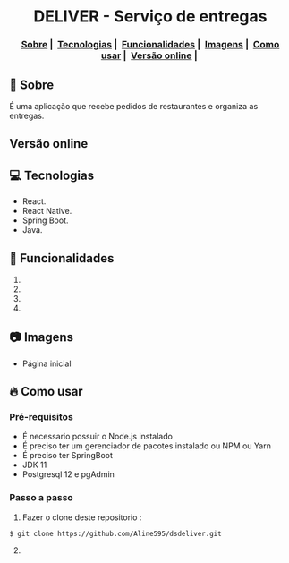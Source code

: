 <h1 align="center">
DELIVER - Serviço de entregas
</h1>
<h3 align="center">
  <a href="#dog-sobre">Sobre</a>&nbsp;|&nbsp;
  <a href="#computer-tecnologias">Tecnologias</a>&nbsp;|&nbsp;
  <a href="#pizza-funcionalidades">Funcionalidades</a>&nbsp;|&nbsp;
  <a href="#camera-imagens">Imagens</a>&nbsp;|&nbsp;
  <a href="#fire-como-usar">Como usar</a>&nbsp;|&nbsp;
  <a href="#versao-online">Versão online</a>&nbsp;|&nbsp;
</h3>

## :dog: Sobre
É uma aplicação que recebe pedidos de restaurantes e organiza as entregas.

## Versão online


## :computer: Tecnologias

- React. 
- React Native.
- Spring Boot.  
- Java.  

## :pizza: Funcionalidades
1. 
2. 
3. 
4. 

## :camera: Imagens

- Página inicial



## :fire: Como usar

### Pré-requisitos

  - É necessario possuir o Node.js instalado
  - É preciso ter um gerenciador de pacotes instalado ou NPM ou Yarn
  - É preciso ter SpringBoot  
  - JDK 11  
  - Postgresql 12 e pgAdmin  
 
### Passo a passo

1. Fazer o clone deste repositorio :
````
$ git clone https://github.com/Aline595/dsdeliver.git
````

2.

